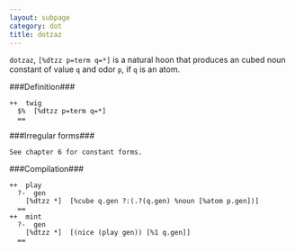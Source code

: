 ```yaml
---
layout: subpage
category: dot
title: dotzaz
---
```


`dotzaz`, `[%dtzz p=term q=*]` is a natural hoon that produces an
cubed noun constant of value `q` and odor `p`, if `q` is an atom.

###Definition###

    ++  twig  
      $%  [%dtzz p=term q=*]
      ==

###Irregular forms###

    See chapter 6 for constant forms.

###Compilation###
    
    ++  play
      ?-  gen
        [%dtzz *]  [%cube q.gen ?:(.?(q.gen) %noun [%atom p.gen])]
      ==
    ++  mint
      ?-  gen
        [%dtzz *]  [(nice (play gen)) [%1 q.gen]]
      ==

